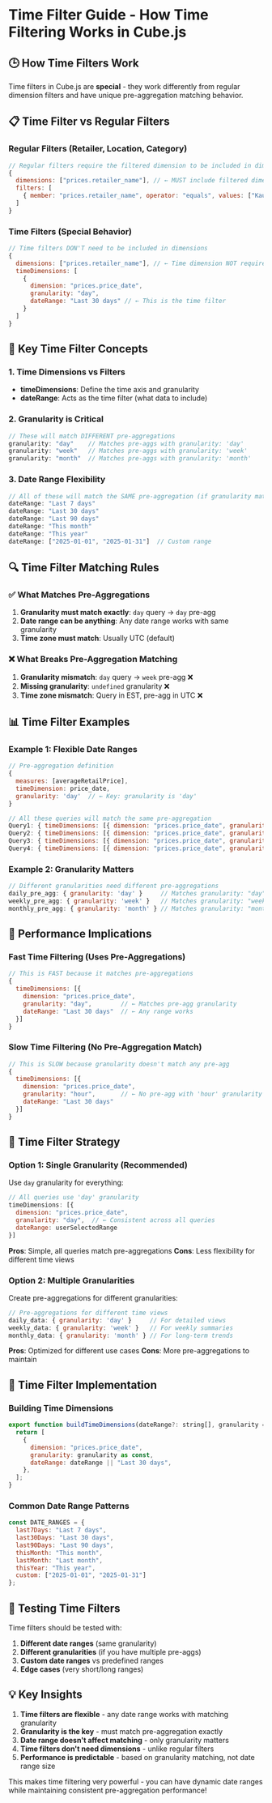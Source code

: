 # Time Filter Guide - How Time Filtering Works in Cube.js

## 🕒 How Time Filters Work

Time filters in Cube.js are **special** - they work differently from regular dimension filters and have unique pre-aggregation matching behavior.

## 📋 Time Filter vs Regular Filters

### Regular Filters (Retailer, Location, Category)
```javascript
// Regular filters require the filtered dimension to be included in dimensions
{
  dimensions: ["prices.retailer_name"], // ← MUST include filtered dimension
  filters: [
    { member: "prices.retailer_name", operator: "equals", values: ["Kaufland"] }
  ]
}
```

### Time Filters (Special Behavior)
```javascript
// Time filters DON'T need to be included in dimensions
{
  dimensions: ["prices.retailer_name"], // ← Time dimension NOT required here
  timeDimensions: [
    {
      dimension: "prices.price_date",
      granularity: "day",
      dateRange: "Last 30 days" // ← This is the time filter
    }
  ]
}
```

## 🎯 Key Time Filter Concepts

### 1. **Time Dimensions vs Filters**
- **timeDimensions**: Define the time axis and granularity
- **dateRange**: Acts as the time filter (what data to include)

### 2. **Granularity is Critical**
```javascript
// These will match DIFFERENT pre-aggregations
granularity: "day"    // Matches pre-aggs with granularity: 'day'
granularity: "week"   // Matches pre-aggs with granularity: 'week'  
granularity: "month"  // Matches pre-aggs with granularity: 'month'
```

### 3. **Date Range Flexibility**
```javascript
// All of these will match the SAME pre-aggregation (if granularity matches)
dateRange: "Last 7 days"
dateRange: "Last 30 days"
dateRange: "Last 90 days"
dateRange: "This month"
dateRange: "This year"
dateRange: ["2025-01-01", "2025-01-31"]  // Custom range
```

## 🔍 Time Filter Matching Rules

### ✅ What Matches Pre-Aggregations
1. **Granularity must match exactly**: `day` query → `day` pre-agg
2. **Date range can be anything**: Any date range works with same granularity
3. **Time zone must match**: Usually UTC (default)

### ❌ What Breaks Pre-Aggregation Matching
1. **Granularity mismatch**: `day` query → `week` pre-agg ❌
2. **Missing granularity**: `undefined` granularity ❌
3. **Time zone mismatch**: Query in EST, pre-agg in UTC ❌

## 📊 Time Filter Examples

### Example 1: Flexible Date Ranges
```javascript
// Pre-aggregation definition
{
  measures: [averageRetailPrice],
  timeDimension: price_date,
  granularity: 'day'  // ← Key: granularity is 'day'
}

// All these queries will match the same pre-aggregation
Query1: { timeDimensions: [{ dimension: "prices.price_date", granularity: "day", dateRange: "Last 7 days" }] }   ✅
Query2: { timeDimensions: [{ dimension: "prices.price_date", granularity: "day", dateRange: "Last 30 days" }] }  ✅
Query3: { timeDimensions: [{ dimension: "prices.price_date", granularity: "day", dateRange: "Last 90 days" }] }  ✅
Query4: { timeDimensions: [{ dimension: "prices.price_date", granularity: "day", dateRange: ["2025-01-01", "2025-12-31"] }] } ✅
```

### Example 2: Granularity Matters
```javascript
// Different granularities need different pre-aggregations
daily_pre_agg: { granularity: 'day' }     // Matches granularity: "day" queries
weekly_pre_agg: { granularity: 'week' }   // Matches granularity: "week" queries
monthly_pre_agg: { granularity: 'month' } // Matches granularity: "month" queries
```

## 🚀 Performance Implications

### Fast Time Filtering (Uses Pre-Aggregations)
```javascript
// This is FAST because it matches pre-aggregations
{
  timeDimensions: [{
    dimension: "prices.price_date",
    granularity: "day",        // ← Matches pre-agg granularity
    dateRange: "Last 30 days"  // ← Any range works
  }]
}
```

### Slow Time Filtering (No Pre-Aggregation Match)
```javascript
// This is SLOW because granularity doesn't match any pre-agg
{
  timeDimensions: [{
    dimension: "prices.price_date", 
    granularity: "hour",       // ← No pre-agg with 'hour' granularity
    dateRange: "Last 30 days"
  }]
}
```

## 🎯 Time Filter Strategy

### Option 1: Single Granularity (Recommended)
Use `day` granularity for everything:
```javascript
// All queries use 'day' granularity
timeDimensions: [{
  dimension: "prices.price_date",
  granularity: "day",  // ← Consistent across all queries
  dateRange: userSelectedRange
}]
```

**Pros**: Simple, all queries match pre-aggregations
**Cons**: Less flexibility for different time views

### Option 2: Multiple Granularities
Create pre-aggregations for different granularities:
```javascript
// Pre-aggregations for different time views
daily_data: { granularity: 'day' }     // For detailed views
weekly_data: { granularity: 'week' }   // For weekly summaries  
monthly_data: { granularity: 'month' } // For long-term trends
```

**Pros**: Optimized for different use cases
**Cons**: More pre-aggregations to maintain

## 🔧 Time Filter Implementation

### Building Time Dimensions
```javascript
export function buildTimeDimensions(dateRange?: string[], granularity = "day") {
  return [
    {
      dimension: "prices.price_date",
      granularity: granularity as const,
      dateRange: dateRange || "Last 30 days",
    },
  ];
}
```

### Common Date Range Patterns
```javascript
const DATE_RANGES = {
  last7Days: "Last 7 days",
  last30Days: "Last 30 days", 
  last90Days: "Last 90 days",
  thisMonth: "This month",
  lastMonth: "Last month",
  thisYear: "This year",
  custom: ["2025-01-01", "2025-01-31"]
};
```

## 🧪 Testing Time Filters

Time filters should be tested with:
1. **Different date ranges** (same granularity)
2. **Different granularities** (if you have multiple pre-aggs)
3. **Custom date ranges** vs predefined ranges
4. **Edge cases** (very short/long ranges)

## 💡 Key Insights

1. **Time filters are flexible** - any date range works with matching granularity
2. **Granularity is the key** - must match pre-aggregation exactly
3. **Date range doesn't affect matching** - only granularity matters
4. **Time filters don't need dimensions** - unlike regular filters
5. **Performance is predictable** - based on granularity matching, not date range size

This makes time filtering very powerful - you can have dynamic date ranges while maintaining consistent pre-aggregation performance!